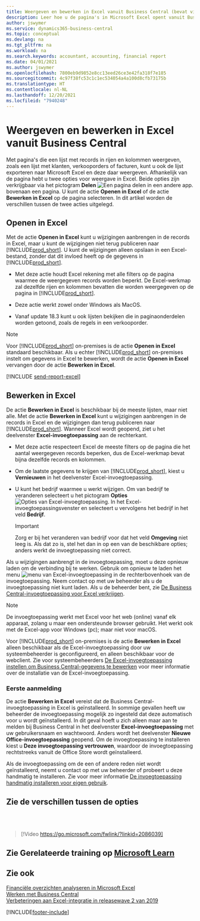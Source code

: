 ```yaml
---
title: Weergeven en bewerken in Excel vanuit Business Central (bevat video)
description: Leer hoe u de pagina's in Microsoft Excel opent vanuit Business Central voor betere gegevensanalyse.
author: jswymer
ms.service: dynamics365-business-central
ms.topic: conceptual
ms.devlang: na
ms.tgt_pltfrm: na
ms.workload: na
ms.search.keywords: accountant, accounting, financial report
ms.date: 04/01/2021
ms.author: jswymer
ms.openlocfilehash: 7800eb9d9852e8cc13eed26ce3e42fa318f7e185
ms.sourcegitcommit: 4c97f38fc53c1c1ec534054a4a100d8cfb73175b
ms.translationtype: HT
ms.contentlocale: nl-NL
ms.lasthandoff: 12/20/2021
ms.locfileid: "7940248"
---
```

# <a name="viewing-and-editing-in-excel-from-business-central"></a>Weergeven en bewerken in Excel vanuit Business Central

Met pagina's die een lijst met records in rijen en kolommen weergeven, zoals een lijst met klanten, verkooporders of facturen, kunt u ook de lijst exporteren naar Microsoft Excel en deze daar weergeven. Afhankelijk van de pagina hebt u twee opties voor weergave in Excel. Beide opties zijn verkrijgbaar via het pictogram **Delen** ![Een pagina delen in een andere app.](media/share-icon.png) bovenaan een pagina. U kunt de actie **Openen in Excel** of de actie **Bewerken in Excel** op de pagina selecteren. In dit artikel worden de verschillen tussen de twee acties uitgelegd.

## <a name="open-in-excel"></a>Openen in Excel

Met de actie **Openen in Excel** kunt u wijzigingen aanbrengen in de records in Excel, maar u kunt de wijzigingen niet terug publiceren naar [!INCLUDE[prod_short](includes/prod_short.md)]. U kunt de wijzigingen alleen opslaan in een Excel-bestand, zonder dat dit invloed heeft op de gegevens in [!INCLUDE[prod_short](includes/prod_short.md)].

- Met deze actie houdt Excel rekening met alle filters op de pagina waarmee de weergegeven records worden beperkt. De Excel-werkmap zal dezelfde rijen en kolommen bevatten die worden weergegeven op de pagina in [!INCLUDE[prod_short](includes/prod_short.md)].

- Deze actie werkt zowel onder Windows als MacOS.

- Vanaf update 18.3 kunt u ook lijsten bekijken die in paginaonderdelen worden getoond, zoals de regels in een verkooporder. 

> [!NOTE]
> Voor [!INCLUDE[prod_short](includes/prod_short.md)] on-premises is de actie **Openen in Excel** standaard beschikbaar. Als u echter [!INCLUDE[prod_short](includes/prod_short.md)] on-premises instelt om gegevens in Excel te bewerken, wordt de actie **Openen in Excel** vervangen door de actie **Bewerken in Excel**.

[!INCLUDE [send-report-excel](includes/send-report-excel.md)]  

## <a name="edit-in-excel"></a>Bewerken in Excel

De actie **Bewerken in Excel** is beschikbaar bij de meeste lijsten, maar niet alle. Met de actie **Bewerken in Excel** kunt u wijzigingen aanbrengen in de records in Excel en de wijzigingen dan terug publiceren naar [!INCLUDE[prod_short](includes/prod_short.md)]. Wanneer Excel wordt geopend, ziet u het deelvenster **Excel-invoegtoepassing** aan de rechterkant.

- Met deze actie respecteert Excel de meeste filters op de pagina die het aantal weergegeven records beperken, dus de Excel-werkmap bevat bijna dezelfde records en kolommen.

- Om de laatste gegevens te krijgen van [!INCLUDE[prod_short](includes/prod_short.md)], kiest u **Vernieuwen** in het deelvenster Excel-invoegtoepassing.

- U kunt het bedrijf waarmee u werkt wijzigen. Om van bedrijf te veranderen selecteert u het pictogram **Opties** ![Opties van Excel-invoegtoepassing.](media/cogwheel.png "Opties van Excel-invoegtoepassing") In het Excel-invoegtoepassingsvenster en selecteert u vervolgens het bedrijf in het veld **Bedrijf**.  

    > [!IMPORTANT]
    > Zorg er bij het veranderen van bedrijf voor dat het veld **Omgeving** niet leeg is. Als dat zo is, stel het dan in op een van de beschikbare opties; anders werkt de invoegtoepassing niet correct.  

Als u wijzigingen aanbrengt in de invoegtoepassing, moet u deze opnieuw laden om de verbinding bij te werken. Gebruik om opnieuw te laden het menu ![menu van Excel-invoegtoepassing](media/excel-addin-menu.png "Menu van Excel-invoegtoepassing") in de rechterbovenhoek van de invoegtoepassing. Neem contact op met uw beheerder als u de invoegtoepassing niet kunt laden. Als u de beheerder bent, zie [De Business Central-invoegtoepassing voor Excel verkrijgen](admin-deploy-excel-addin.md).

> [!NOTE]
> De invoegtoepassing werkt met Excel voor het web (online) vanaf elk apparaat, zolang u maar een ondersteunde browser gebruikt. Het werkt ook met de Excel-app voor Windows (pc); maar niet voor macOS.
>
> Voor [!INCLUDE[prod_short](includes/prod_short.md)] on-premises is de actie **Bewerken in Excel** alleen beschikbaar als de Excel-invoegtoepassing door uw systeembeheerder is geconfigureerd, en alleen beschikbaar voor de webclient. Zie voor systeembeheerders [De Excel-invoegtoepassing instellen om Business Central-gegevens te bewerken](/dynamics365/business-central/dev-itpro/administration/configuring-excel-addin) voor meer informatie over de installatie van de Excel-invoegtoepassing.


<!-- Note for later: here we're immediately jumping to pretty advanced topics like changing company or reloading the addin. Fine to keep them for now. In the future, we will first need to explain in more detail the actual functionality of the addin, primarily these sub-sections:

Refreshing record data in Excel
Editing and publishing back to Business Central
Creating new records from Excel
Crafting your own editable Excel.
Point (4) is where it gets interesting for changing/specifying company, environment and other connection settings-->

### <a name="first-time-sign-in"></a>Eerste aanmelding

De actie **Bewerken in Excel** vereist dat de Business Central-invoegtoepassing in Excel is geïnstalleerd. In sommige gevallen heeft uw beheerder de invoegtoepassing mogelijk zo ingesteld dat deze automatisch voor u wordt geïnstalleerd. In dit geval hoeft u zich alleen maar aan te melden bij Business Central in het deelvenster **Excel-invoegtoepassing** met uw gebruikersnaam en wachtwoord. Anders wordt het deelvenster **Nieuwe Office-invoegtoepassing** geopend. Om de invoegtoepassing te installeren kiest u **Deze invoegtoepassing vertrouwen**, waardoor de invoegtoepassing rechtstreeks vanuit de Office Store wordt geïnstalleerd.

Als de invoegtoepassing om de een of andere reden niet wordt geïnstalleerd, neemt u contact op met uw beheerder of probeert u deze handmatig te installeren. Zie voor meer informatie [De invoegtoepassing handmatig installeren voor eigen gebruik](admin-deploy-excel-addin.md#install).

## <a name="see-the-differences-between-the-options"></a>Zie de verschillen tussen de opties
<br><br>  

> [!Video https://go.microsoft.com/fwlink/?linkid=2086039]

## <a name="see-related-training-at-microsoft-learn"></a>Zie Gerelateerde training op [Microsoft Learn](/learn/modules/configure-powerbi-excel-dynamics-365-business-central/index)

## <a name="see-also"></a>Zie ook

[Financiële overzichten analyseren in Microsoft Excel](finance-analyze-excel.md)  
[Werken met Business Central](ui-work-product.md)  
[Verbeteringen aan Excel-integratie in releasewave 2 van 2019](/dynamics365-release-plan/2019wave2/dynamics365-business-central/enhancements-excel-integration)  


[!INCLUDE[footer-include](includes/footer-banner.md)]